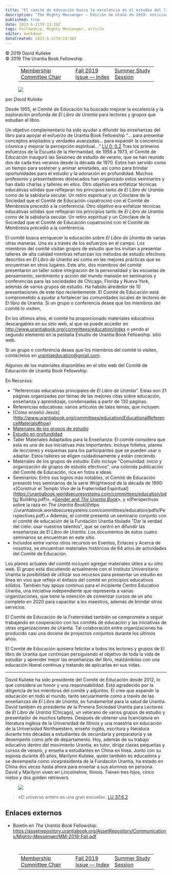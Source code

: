 ```yaml
---
title: "El comité de educación busca la excelencia en el estudio del libro de Urantia"
description: "The Mighty Messenger — Edición de otoño de 2019: noticias y opiniones para los lectores de El Libro de Urantia"
published: true
date: 2023-6-21T8:13:38Z
tags: Fellowship, Mighty Messenger, article
editor: markdown
dateCreated: 2023-6-21T8:13:38Z
---
```


<p class="v-card v-sheet theme--light grey lighten-3 px-2">© 2019 David Kulieke<br>© 2019 The Urantia Book Fellowship</p>
<figure class="table chapter-navigator">
  <table>
    <tbody>
      <tr>
        <td>
        <a href="/es/article/Dan_Amyx/Membership_Committee_Chair">
          <span class="mdi mdi-arrow-left-drop-circle"></span><span class="pl-2">Membership Committee Chair</span>
        </a>
        </td>
        <td>
        <a href="/es/index/articles_mighty_messenger#fall-2019-issue">
          <span class="mdi mdi-book-open-variant"></span><span class="pl-2">Fall 2019 Issue — Index</span>
        </a>
        </td>
        <td>
        <a href="/es/article/Summer_Study_Session_2019_Fall">
          <span class="pr-2">Summer Study Session</span><span class="mdi mdi-arrow-right-drop-circle"></span>
        </a>
        </td>
      </tr>
    </tbody>
  </table>
</figure>


<figure id="Figure_1" class="image urantiapedia estilo-imagen-alinear-izquierda">
<img src="/image/article/The_Mighty_Messenger/2019_Fall/030.jpg">
</figure>

por _David Kulieke_

Desde 1955, el Comité de Educación ha buscado mejorar la excelencia y la exploración profunda de _El Libro de Urantia_ para lectores y grupos que estudian el libro.

Un objetivo complementario ha sido ayudar a difundir las enseñanzas del libro para apoyar el esfuerzo de Urantia Book Fellowship “... para presentar conceptos ampliados y verdades avanzadas... para expandir la conciencia cósmica y mejorar la percepción espiritual...“ [LU 0: 0.2](/es/The_Urantia_Book/0#p0_2) Tras los primeros esfuerzos de la Escuela de la Hermandad, de 1956 a 1973, el Comité de Educación inauguró las Sesiones de estudio de verano, que se han reunido dos de cada tres veranos desde la década de 1970. Estos han servido como un tiempo para sostener y animar amistades, así como para brindar oportunidades para el estudio y la adoración en profundidad. Muchos profesores y presentadores destacados han organizado estos seminarios y han dado charlas y talleres en ellos. Otro objetivo era enfatizar técnicas educativas sólidas que reflejaran los principios tanto de _El Libro de Urantia_ como de la sabiduría secular. Un retiro espiritual y un Cónclave de la Sociedad que el Comité de Educación copatrocinó con el Comité de Membresía precedió a la conferencia. Otro objetivo era enfatizar técnicas educativas sólidas que reflejaran los principios tanto de _El Libro de Urantia_ como de la sabiduría secular. Un retiro espiritual y un Cónclave de la Sociedad que el Comité de Educación copatrocinó con el Comité de Membresía precedió a la conferencia.

El comité busca enriquecer la educación sobre _El Libro de Urantia_ de varias otras maneras. Una es a través de los esfuerzos en el campo. Los miembros del comité visitan grupos de estudio que los invitan a presentar talleres de alta calidad mientras refuerzan los métodos de estudio efectivos descritos en _El Libro de Urantia_ así como en las mejores prácticas que se encuentran en otros lugares. Este año, dos miembros del comité presentaron un taller sobre integración de la personalidad y las escuelas de pensamiento, sentimiento y acción del mundo mansión en seminarios y conferencias para las sociedades de Chicago, Florida y Nueva York, además de varios grupos de estudio. Ha habido alrededor de 10 presentaciones de este tipo recientemente. El Comité de Educación está comprometido a ayudar a fortalecer las comunidades locales de lectores de El libro de Urantia. Si un grupo o conferencia desea que los miembros del comité lo visiten,

En los últimos años, el comité ha proporcionado materiales educativos descargables en su sitio web, al que se puede acceder en http://www.urantiabook.org/committees/education/index o yendo al segundo elemento en la pestaña Estudio de Urantia Book Fellowship. sitio web.

Si un grupo o conferencia desea que los miembros del comité lo visiten, contáctelos en urantiaeducation@gmail.com.

Algunos de los materiales disponibles en el sitio web del Comité de Educación de Urantia Book Fellowship:

En Recursos:

- "Referencias educativas principales de _El Libro de Urantia_". Estas son 21 páginas organizadas por temas de las mejores citas sobre educación, enseñanza y aprendizaje, condensadas a partir de 130 páginas.
- Referencias educativas: varios artículos de tales temas, que incluyen:
- [Cómo enseñó Jesús] (http://www.urantiabook.org/committees/education/EducationalReferenceMaterials#how)
- [Materiales de los grupos de estudio](http://www.urantiabook.org/committees/education/EducationalReferenceMaterials#study)
- [Estudio en profundidad](http://www.urantiabook.org/committees/education/EducationalReferenceMaterials#study2)
- Taller Materiales Adaptados para la Enseñanza: El comité considera que esta es una de sus iniciativas más importantes. Incluye folletos, planes de lecciones y esquemas para los participantes que se pueden usar o adaptar. Estos talleres se eligen cuidadosamente y están creciendo.
- Materiales de los grupos de estudio: Esto incluye "Comunidad: inicio y organización de grupos de estudio efectivos", una colorida publicación del Comité de Educación, rica en fotos e ideas.
- Seminarios: Entre sus logros más notables, el Comité de Educación presentó tres seminarios de la serie Wrightwood de la década de 1990: «[Construir el Templo Vivo de la Fraternidad Espiritual](https://urantiabook.worldsecuresystems.com/committees/education/pdfs/ Building.pdf)», «[Gender and _The Urantia Book_](https://urantiabook.worldsecuresystems.com/committees/education/pdfs/Gender.pdf)», y «[Perspectivas sobre la raza en _The Urantia Book_](https ://urantiabook.worldsecuresystems.com/committees/education/pdfs/Perspectives.pdf).» Además, el comité presentó un seminario conjunto con el comité de educación de la Fundación Urantia titulado "Dar la verdad del cielo: usar nuestros talentos", que se centró en difundir las enseñanzas de _El Libro de Urantia_. Los documentos de estos cuatro seminarios se encuentran en este sitio.
- Incluidos entre varios otros recursos en Eventos, Enlaces y Acerca de nosotros, se encuentran materiales históricos de 64 años de actividades del Comité de Educación.

Los planes actuales del comité incluyen agregar materiales útiles a su sitio web. El grupo está discutiendo actualmente con el Instituto Universitario Urantia la posibilidad de utilizar sus recursos para presentar un estudio en línea en vivo que refleje el énfasis del comité en principios educativos sólidos. También hay apoyo continuo para el incipiente Centro Educativo Urantia, una iniciativa independiente que representa a varias organizaciones, que tiene la intención de comenzar cursos de un año completo en 2020 para capacitar a los maestros, además de brindar otros servicios.

El Comité de Educación de la Fraternidad también se compromete a seguir trabajando en cooperación con los comités de educación y las iniciativas de otras organizaciones de Urantia. Tal colaboración entre organizaciones ha producido casi una docena de proyectos conjuntos durante los últimos años.

El Comité de Educación quisiera felicitar a todos los lectores y grupos de El libro de Urantia que continúan persiguiendo el objetivo de toda la vida de estudiar y aprender mejor las enseñanzas del libro, realzándolas con una educación liberal continua y tratando de aplicarlas en sus vidas.

---

David Kulieke ha sido presidente del Comité de Educación desde 2012, lo que considera un honor y una responsabilidad. Está agradecido por la diligencia de los miembros del comité y adjuntos. Él cree que expandir la educación en todo el mundo, tanto secularmente como a través de las enseñanzas de _El Libro de Urantia_, es fundamental para la salud de Urantia. David también es presidente de la Primera Sociedad Urantia para Lectores de _El Libro de Urantia_ (Chicago), un veterano de varios grupos de estudio y presentador de muchos talleres. Después de obtener una licenciatura en literatura inglesa de la Universidad de Illinois y una maestría en educación de la Universidad Northwestern, enseñó inglés, escritura y literatura durante tres décadas a estudiantes de secundaria y preparatoria y se desempeñó como jefe de departamento. Hoy, además de su trabajo educativo dentro del movimiento Urantia, es tutor, dirige clases pequeñas y cursos de verano, y enseña a estudiantes en China en línea. Junto con su esposa durante 45 años, Marilynn Kulieke, quien también es educadora y se desempeña como vicepresidenta de la Fundación Urantia, ha estado en China dos veces hasta ahora para enseñar a sus alumnos en persona. David y Marilynn viven en Lincolnshire, Illinois. Tienen tres hijos, cinco nietos y dos golden retrievers.

<figure id="Figure_1" class="image urantiapedia">
<img src="/image/article/The_Mighty_Messenger/2019_Fall/031.jpg">
</figure>

> «El universo entero es una gran escuela». [LU 37:6.2](/es/The_Urantia_Book/37#p6_2)

## Enlaces externos

* Boletín en _The Urantia Book_ Fellowship: https://assetrepository.urantiabook.org/AssetRepository/Communications/Mighty-Messenger/MM-2019-Fall.pdf

<br>

<figure class="table chapter-navigator">
  <table>
    <tbody>
      <tr>
        <td>
        <a href="/es/article/Dan_Amyx/Membership_Committee_Chair">
          <span class="mdi mdi-arrow-left-drop-circle"></span><span class="pl-2">Membership Committee Chair</span>
        </a>
        </td>
        <td>
        <a href="/es/index/articles_mighty_messenger#fall-2019-issue">
          <span class="mdi mdi-book-open-variant"></span><span class="pl-2">Fall 2019 Issue — Index</span>
        </a>
        </td>
        <td>
        <a href="/es/article/Summer_Study_Session_2019_Fall">
          <span class="pr-2">Summer Study Session</span><span class="mdi mdi-arrow-right-drop-circle"></span>
        </a>
        </td>
      </tr>
    </tbody>
  </table>
</figure>
